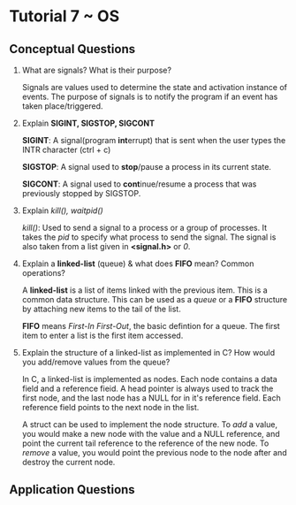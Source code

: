 # Tutorial 7 ~ OS

## Conceptual Questions

1. What are signals? What is their purpose?

    Signals are values used to determine the state and activation instance of events. The purpose of signals is to notify the program if an event has taken place/triggered.

2. Explain **SIGINT, SIGSTOP, SIGCONT**

    **SIGINT**: A signal(program **int**errupt) that is sent when the user types the INTR character (ctrl + c) 

    **SIGSTOP**: A signal used to **stop**/pause a process in its current state.
    
    **SIGCONT**: A signal used to **cont**inue/resume a process that was previously stopped by SIGSTOP.
3. Explain *kill(), waitpid()*

    *kill()*: Used to send a signal to a process or a group of processes. It takes the *pid* to specify what process to send the signal. The signal is also taken from a list given in **<signal.h>** or *0*. 
    
4. Explain a **linked-list** (queue) & what does **FIFO** mean? Common operations?

    A **linked-list** is a list of items linked with the previous item. This is a common data structure. This can be used as a *queue* or a **FIFO** structure by attaching new items to the tail of the list. 

    **FIFO** means *First-In First-Out*, the basic defintion for a queue. The first item to enter a list is the first item accessed.

5. Explain the structure of a linked-list as implemented in C? How would you add/remove values from the queue?

    In C, a linked-list is implemented as nodes. Each node contains a data field and a reference fieid. A head pointer is always used to track the first node, and the last node has a NULL for in it's reference field. Each reference field points to the next node in the list.

    A struct can be used to implement the node structure. To *add* a value, you would make a new node with the value and a NULL reference, and point the current tail reference to the reference of the new node. To *remove* a value, you would point the previous node to the node after and destroy the current node.

## Application Questions